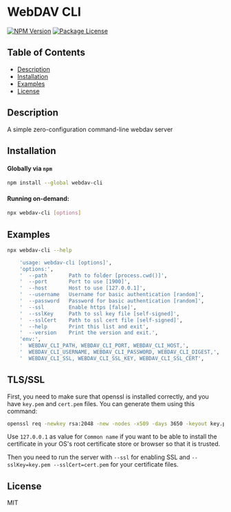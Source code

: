 # WebDAV CLI

<a href="https://www.npmjs.com/package/webdav-cli"><img src="https://img.shields.io/npm/v/webdav-cli.svg" alt="NPM Version" /></a>
<a href="https://www.npmjs.com/package/webdav-cli"><img src="https://img.shields.io/npm/l/webdav-cli.svg" alt="Package License" /></a>

## Table of Contents

- [Description](#description)
- [Installation](#installation)
- [Examples](#examples)
- [License](#license)

## Description
A simple zero-configuration command-line webdav server

## Installation

#### Globally via `npm`

```bash
npm install --global webdav-cli
```

#### Running on-demand:

```bash
npx webdav-cli [options]
```

## Examples

```bash
npx webdav-cli --help
```

```bash
    'usage: webdav-cli [options]',
    'options:',
    '  --path       Path to folder [process.cwd()]',
    '  --port       Port to use [1900]',
    '  --host       Host to use [127.0.0.1]',
    '  --username   Username for basic authentication [random]',
    '  --password   Password for basic authentication [random]',
    '  --ssl        Enable https [false]',
    '  --sslKey     Path to ssl key file [self-signed]',
    '  --sslCert    Path to ssl cert file [self-signed]',
    '  --help       Print this list and exit',
    '  --version    Print the version and exit.',
    'env:',
    '  WEBDAV_CLI_PATH, WEBDAV_CLI_PORT, WEBDAV_CLI_HOST,',
    '  WEBDAV_CLI_USERNAME, WEBDAV_CLI_PASSWORD, WEBDAV_CLI_DIGEST,',
    '  WEBDAV_CLI_SSL, WEBDAV_CLI_SSL_KEY, WEBDAV_CLI_SSL_CERT',
```

## TLS/SSL

First, you need to make sure that openssl is installed correctly, and you have `key.pem` and `cert.pem` files. You can generate them using this command:
```bash
openssl req -newkey rsa:2048 -new -nodes -x509 -days 3650 -keyout key.pem -out cert.pem
```
Use `127.0.0.1` as value for `Common name` if you want to be able to install the certificate in your OS's root certificate store or browser so that it is trusted.

Then you need to run the server with `--ssl` for enabling SSL and `--sslKey=key.pem --sslCert=cert.pem` for your certificate files.

## License

MIT
